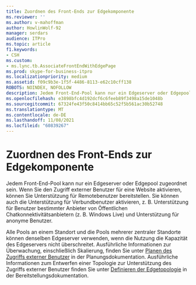 ```yaml
---
title: Zuordnen des Front-Ends zur Edgekomponente
ms.reviewer: ''
ms.author: v-mahoffman
author: HowlinWolf-92
manager: serdars
audience: ITPro
ms.topic: article
f1.keywords:
- CSH
ms.custom:
- ms.lync.tb.AssociateFrontEndWithEdgePage
ms.prod: skype-for-business-itpro
ms.localizationpriority: medium
ms.assetid: f09c9b3e-1f5f-4486-8113-e62c10cff138
ROBOTS: NOINDEX, NOFOLLOW
description: Jedem Front-End-Pool kann nur ein Edgeserver oder Edgepool zugeordnet sein. Wenn Sie den Zugriff externer Benutzer für eine Website aktivieren, können Sie Unterstützung für Remotebenutzer bereitstellen. Sie können auch die Unterstützung für Verbundbenutzer aktivieren, z. B. Unterstützung für Benutzer bestimmter Anbieter von Öffentlichen Chatkonnektivitätsanbietern (z. B. Windows Live) und Unterstützung für anonyme Benutzer.
ms.openlocfilehash: e3898bfc4d192dcf6c6feeb89f3498a15de1048b
ms.sourcegitcommit: 67324fe43f50c8414bb65c52f5b561ac30b52748
ms.translationtype: MT
ms.contentlocale: de-DE
ms.lasthandoff: 11/08/2021
ms.locfileid: "60839267"
---
```

# <a name="associate-front-end-with-edge"></a>Zuordnen des Front-Ends zur Edgekomponente

Jedem Front-End-Pool kann nur ein Edgeserver oder Edgepool zugeordnet sein. Wenn Sie den Zugriff externer Benutzer für eine Website aktivieren, können Sie Unterstützung für Remotebenutzer bereitstellen. Sie können auch die Unterstützung für Verbundbenutzer aktivieren, z. B. Unterstützung für Benutzer bestimmter Anbieter von Öffentlichen Chatkonnektivitätsanbietern (z. B. Windows Live) und Unterstützung für anonyme Benutzer.

Alle Pools an einem Standort und die Pools mehrerer zentraler Standorte können denselben Edgeserver verwenden, wenn die Nutzung die Kapazität des Edgeservers nicht überschreitet. Ausführliche Informationen zur Überwachung, einschließlich Skalierung, finden Sie unter [Planen des Zugriffs externer Benutzer](/previous-versions/office/lync-server-2013/lync-server-2013-planning-for-external-user-access) in der Planungsdokumentation. Ausführliche Informationen zum Entwerfen einer Topologie zur Unterstützung des Zugriffs externer Benutzer finden Sie unter [Definieren der Edgetopologie](/previous-versions/office/lync-server-2013/lync-server-2013-define-your-edge-topology) in der Bereitstellungsdokumentation.